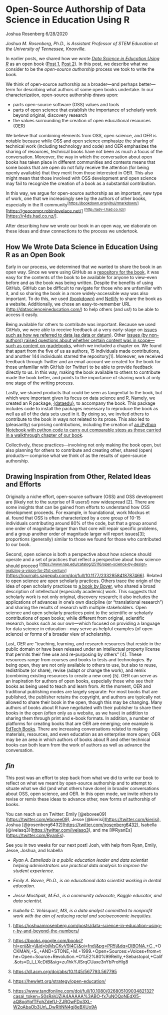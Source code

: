 Open-Source Authorship of Data Science in Education Using R
================
Joshua Rosenberg
6/28/2020

*Joshua M. Rosenberg, Ph.D., is Assistant Professor of STEM Education at
the University of Tennessee, Knoxville.*

In earlier posts, we shared how we wrote [*Data Science in Education
Using R*](http://datascienceineducation.com/) as an open book
([Post 1](https://rviews.rstudio.com/2020/05/26/community-and-collaboration-writing-our-book-in-the-open/),
[Post 2](https://rviews.rstudio.com/2020/06/11/learning-r-with-education-datasets/)).
In this post, we describe what we consider to be the *open-source
authorship* process we took to write the book.

We think of open-source authorship as a broader—and perhaps better—term
for describing what authors of some open books undertake. In our
characterization, open-source authorship draws upon:

  - parts open-source software (OSS) values and tools
  - parts of open science that establish the importance of scholarly
    work beyond original, discovery research
  - the values surrounding the creation of open educational resources
    (OER)

We believe that combining elements from OSS, open science, and OER is
notable because while OSS and open science emphasize the sharing of
technical work (including technology and code) and OER emphasizes the
sharing of resources, technical books have not been as much a focus of
the conversation. Moreover, the way in which the conversation about open
books has taken place in different communities and contexts means that
some books that are open do not fully receive the attention (for being
openly available) that they merit from those interested in OER. This
also might mean that those involved with OSS development and open
science may fail to recognize the creation of a book as a substantial
contribution.

In this way, we argue for open-source authorship as an important, new
type of work, one that we increasingly see by the authors of other
books, especially in the R
community<sup>\[<https://bookdown.org/yihui/rmarkdown/>\]
</sup>\[<https://geocompr.robinlovelace.net/>\]
<sup>\[<http://adv-r.had.co.nz/>\] </sup>\[<https://r4ds.had.co.nz/>\].

After describing how we wrote our book in an open way, we elaborate on
these ideas and draw connections to the process we undertook.

## How We Wrote Data Science in Education Using R as an Open Book

Early in our process, we determined that we wanted to share the book in
an open way. Since we were using GitHub as a [repository for the
book](https://github.com/data-edu/data-science-in-education/), it was
easy for the contents of the book to be available for anyone to
view–even before and as the book was being written. Despite the
benefits of using GitHub, GitHub can be difficult to navigate for those
who are unfamiliar with it, and so sharing the book in a more
widely-accessible way was also important. To do this, we used
[{bookdown}](https://bookdown.org/) and
[Netlify](https://www.netlify.com/) to share the book as a website.
Additionally, we chose an easy-to-remember URL
(<http://datascienceineducation.com/>) to help others (and us\!) to be
able to access it easily.

Being available for others to contribute was important. Because we used
GitHub, we were able to receive feedback at a very early-stage on
[issues such as how we referred to data (as data or
datum)](https://github.com/data-edu/data-science-in-education/issues/20).
Other [issues (by non-authors) raised questions about whether certain
content was in scope—such as content on
gradebooks](https://github.com/data-edu/data-science-in-education/issues/9),
which we included a chapter on. We found that apart from the five of us
as authors, 15 individuals made contributions, and another 144
individuals starred the repository\[1\]. Moreover, we received feedback
through Twitter and an email account we created for the book for those
unfamiliar with GitHub (or Twitter) to be able to provide feedback
directly to us. In this way, making the book available to others to
contribute made the book better, and points to the importance of sharing
work at only one stage of the writing process.

Lastly, we shared products that could be seen as tangential to the book,
but which were important given its focus on data science and R. Namely,
we created an R package,
[{dataedu}](https://data-edu.github.io/dataedu/), to accompany the book.
This package includes code to install the packages necessary to
reproduce the book as well as all of the data sets used in it. By doing
so, we invited others to contribute to the book in ways not related to
its prose. This also led to (pleasantly) surprising contributions,
including the creation of [an iPython Notebook with python code to carry
out comparable steps as those carried in a walkthrough chapter of our
book](https://colab.research.google.com/drive/1f7CpetOWP9T2XaJCNrcwWj3CMKsQNmtw).

Collectively, these practices—involving not only making the book open,
but also planning for others to contribute and creating other, shared
(open) products— comprise what we think of as the results of open-source
authorship.

## Drawing Inspiration from Other, Related Ideas and Efforts

Originally a niche effort, open-source software (OSS) and OSS
development are (likely not to the surprise of R users\!) now widespread
\[2\]. There are some insights that can be gained from efforts to
understand how OSS development proceeds. For example, in foundational,
work Mockus et al. found that OSS is often characterized by a core group
of 10-15 individuals contributing around 80% of the code, but that a
group around one order of magnitude larger than that core will repair
specific problems, and a group another order of magnitude larger will
report issues\[3\]; proportions (generally) similar to those we found
for those who contributed to our book.

Second, open science is both a perspective about how science should
operate and a set of practices that reflect a perspective about how
science should proceed
<sup>\[<https://www.nap.edu/catalog/25116/open-science-by-design-realizing-a-vision-for-21st-century>\]
</sup>\[<https://journals.sagepub.com/doi/full/10.1177/2332858418787466>\].
Related to open science are open scholarly practices. Others trace the
origin of the idea of open scholarly practices to [a book by
Boyer](https://eric.ed.gov/?id=ED326149), who shared a broad description
of intellectual (especially academic) work. This suggests that scholarly
work is not only original, discovery research; it also includes the
applications of advances in one’s own discipline (or “translational
research”) and sharing the results of research with multiple
stakeholders. Open science and open scholarly practices point to the
scientific or scholarly contributions of open books; while different
from original, scientific research, books such as our own—which focused
on providing a language for data science in education—may serve as
helpful examples (of open science) or forms of a broader view of
scholarship.

Last, OER are “teaching, learning, and research resources that reside in
the public domain or have been released under an intellectual property
license that permits their free use and re-purposing by others” \[4\].
These resources range from courses and books to tests and technologies.
By being open, they are not only available to others to use, but also to
reuse, redistribute (or share), revise (adapt or change the work), and
remix (combining existing resources to create a new one) \[5\]. OER can
serve as an inspiration for authors of open books, especially those who
see their books as being used to teach and learn from. At the moment,
OER and traditional publishing modes are largely separate: For most
books that are published, the publisher retains the copyright, and
authors are typically not allowed to share their book in the open,
though this may be changing. Many authors of books about R have
negotiated with their publisher to share their books in the open (often
only as a website, as we have) in addition to sharing them through print
and e-book formats. In addition, a number of platforms for creating
books that are OER are emerging; one example is [EdTech
Books](https://edtechbooks.org). There are increasing conversations
related to making materials, resources, and even education as an
enterprise more open; OER may be an area in which authors of books about
R and other technical books can both learn from the work of authors as
well as advance the conversation.

## *fin*

This post was an effort to step back from what we did to write our book
to reflect on what we meant by open-source authorship and to attempt to
situate what we did (and what others have done) in broader conversations
about OSS, open science, and OER. In this open mode, we invite others to
revise or remix these ideas to advance other, new forms of authorship of
books.

You can reach us on Twitter: Emily
\[@ebovee09\](<https://twitter.com/ebovee09>), Jesse
\[@kierisi\](<https://twitter.com/kierisi>), Joshua
\[@jrosenberg6432\](<https://twitter.com/jrosenberg6432>), Isabella
\[@ivelasq3\](<https://twitter.com/ivelasq3>), and me
\[@RyanEs\](<https://twitter.com/RyanEs>).

See you in two weeks for our next post\! Josh, with help from Ryan,
Emily, Jesse, Joshua, and Isabella

  - *Ryan A. Estrellado is a public education leader and data scientist
    helping administrators use practical data analysis to improve the
    student experience.*

  - *Emily A. Bovee, Ph.D., is an educational data scientist working in
    dental education.*

  - *Jesse Mostipak, M.Ed., is a community advocate, Kaggle educator,
    and data scientist.*

  - *Isabella C. Velásquez, MS, is a data analyst committed to nonprofit
    work with the aim of reducing racial and socioeconomic inequities.*

<!-- end list -->

1.  <https://joshuamrosenberg.com/posts/data-science-in-education-using-r-by-and-beyond-the-numbers/>

2.  <https://books.google.com/books?hl=en\&lr=\&id=bjMsCKvV9I4C\&oi=fnd\&pg=PR5\&dq=DIBONA,+C>.,+OCKMAN,+S.,+AND+STONE,+M.+1999.+Open+Sources:+Voices+from+the+Open+Source+Revolution.+O%E2%80%99Reilly,+Sebastopol,+Calif.\&ots=D\_l\_LXcDtB\&sig=zu1hkYJlSrqCUaxe3nYbProHlg8

3.  <https://dl.acm.org/doi/abs/10.1145/567793.567795>

4.  <https://hewlett.org/strategy/open-education/>

5.  <https://www.tandfonline.com/doi/full/10.1080/02680510903482132?casa\_token=S0sRaVJZiA4AAAAA%3ABO-fx7uNOQoNEdXl5-aQ8ooYpfTFohZdefU-ZJROwFDo3XL-W2oAbaOb3Un\_DwRItNN4gj8eBXUo9A>
